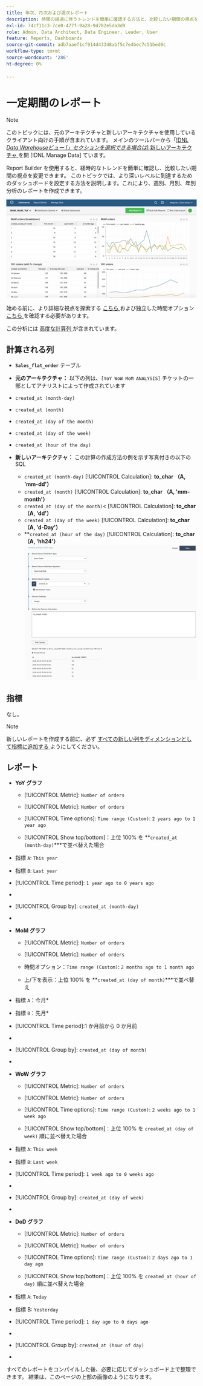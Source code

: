 ```yaml
---
title: 年次、月次および週次レポート
description: 時間の経過に伴うトレンドを簡単に確認する方法と、比較したい期間の視点を変更する方法を説明します。
exl-id: 74cf11c3-7ce0-477f-9a28-9d782e5da3d9
role: Admin, Data Architect, Data Engineer, Leader, User
feature: Reports, Dashboards
source-git-commit: adb7aaef1cf914d43348abf5c7e4bec7c51bed0c
workflow-type: tm+mt
source-wordcount: '286'
ht-degree: 0%

---
```


# 一定期間のレポート

>[!NOTE]
>
>このトピックには、元のアーキテクチャと新しいアーキテクチャを使用しているクライアント向けの手順が含まれています。 メインのツールバーから「[!DNL _Data Warehouseビュー [」セクションを選択できる場合は_] 新しいアーキテクチャ ](../../administrator/account-management/new-architecture.md) を開 [!DNL Manage Data] ています。

Report Builder を使用すると、経時的なトレンドを簡単に確認し、比較したい期間の視点を変更できます。 このトピックでは、より深いレベルに到達するためのダッシュボードを設定する方法を説明します。これにより、週別、月別、年別分析のレポートを作成できます。

![](../../assets/Wow__mom__yoy.png)

始める前に、より詳細な視点を探索する [ こちら ](../../tutorials/using-visual-report-builder.md) および独立した時間オプション [ こちら ](../../tutorials/time-options-visual-rpt-bldr.md) を確認する必要があります。

この分析には [ 高度な計算列 ](../data-warehouse-mgr/adv-calc-columns.md) が含まれています。

## 計算される列

* **`Sales_flat_order`** テーブル
* **元のアーキテクチャ：** 以下の列は、`[YoY WoW MoM ANALYSIS]` チケットの一部としてアナリストによって作成されています
* `created_at (month-day)`
* `created_at (month)`
* `created_at (day of the month)`
* `created_at (day of the week)`
* `created_at (hour of the day)`

* **新しいアーキテクチャ：** この計算の作成方法の例を示す写真付きの以下の SQL
   * `created_at (month-day)` [!UICONTROL Calculation]: **to_char （A, &#39;mm-dd&#39;）**
   * `created_at (month)` [!UICONTROL Calculation]: **to_char （A, &#39;mm-month&#39;）**
   * `created_at (day of the month)`&lt; [!UICONTROL Calculation]: **to_char （A, &#39;dd&#39;）**
   * `created_at (day of the week)` [!UICONTROL Calculation]: **to_char （A, &#39;d-Day&#39;）**
   * **`created_at (hour of the day)` [!UICONTROL Calculation]: **to_char （A, &#39;hh24&#39;）**
     ![](../../assets/new-arch-create-calc.png)

## 指標

なし。

>[!NOTE]
>
>新しいレポートを作成する前に、必ず [ すべての新しい列をディメンションとして指標に追加する ](../data-warehouse-mgr/manage-data-dimensions-metrics.md) ようにしてください。

## レポート

* **YoY グラフ**
   * [!UICONTROL Metric]: `Number of orders`

   * [!UICONTROL Metric]: `Number of orders`
   * [!UICONTROL Time options]: `Time range (Custom)`: `2 years ago to 1 year ago`

   * [!UICONTROL Show top/bottom]：上位 100% を **`created_at (month-day)`***で並べ替えた場合

* 指標 `A`: `This year`
* 指標 `B`: `Last year`
* [!UICONTROL Time period]: `1 year ago to 0 years ago`
* 
  [!UICONTROL Interval]: `None`
* [!UICONTROL Group by]: `created_at (month-day)`
* 
  [!UICONTROL Chart Type]: `Line`

* **MoM グラフ**
   * [!UICONTROL Metric]: `Number of orders`

   * [!UICONTROL Metric]: `Number of orders`
   * 時間オプション：`Time range (Custom)`: `2 months ago to 1 month ago`

   * 上/下を表示：上位 100% を **`created_at (day of month)`***で並べ替え

* 指標 `A`：今月*
* 指標 `B`：先月*
* [!UICONTROL Time period]:1 か月前から 0 か月前
* 
  [!UICONTROL Interval]: None
* [!UICONTROL Group by]: `created_at (day of month)`
* 
  [!UICONTROL Chart Type]: Line

* **WoW グラフ**
   * [!UICONTROL Metric]: `Number of orders`

   * [!UICONTROL Metric]: `Number of orders`
   * [!UICONTROL Time options]: `Time range (Custom)`: `2 weeks ago to 1 week ago`

   * [!UICONTROL Show top/bottom]：上位 100% を `created_at (day of week)` 順に並べ替えた場合

* 指標 `A`: `This week`
* 指標 `B`: `Last week`
* [!UICONTROL Time period]: `1 week ago to 0 weeks ago`
* 
  [!UICONTROL Interval]: `None`
* [!UICONTROL Group by]: `created_at (day of week)`
* 
  [!UICONTROL Chart Type]: `Line`

* **DoD グラフ**
   * [!UICONTROL Metric]: `Number of orders`

   * [!UICONTROL Metric]: `Number of orders`
   * [!UICONTROL Time options]: `Time range (Custom)`: `2 days ago to 1 day ago`

   * [!UICONTROL Show top/bottom]：上位 100% を `created_at (hour of day)` 順に並べ替えた場合

* 指標 `A`: `Today`
* 指標 B: `Yesterday`
* [!UICONTROL Time period]: `1 day ago to 0 days ago`
* 
  [!UICONTROL Interval]: `None`
* [!UICONTROL Group by]: `created_at (hour of day)`
* 
  [!UICONTROL Chart Type]: `Line`

すべてのレポートをコンパイルした後、必要に応じてダッシュボード上で整理できます。 結果は、このページの上部の画像のようになります。
